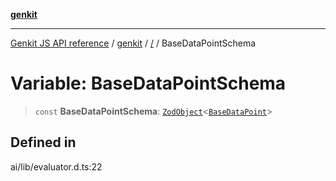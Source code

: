 [**genkit**](../README.md)

***

[Genkit JS API reference](../../README.md) / [genkit](../README.md) / [/](../README.md) / BaseDataPointSchema

# Variable: BaseDataPointSchema

> `const` **BaseDataPointSchema**: [`ZodObject`](../namespaces/z/classes/ZodObject.md)\<[`BaseDataPoint`](../evaluator/type-aliases/BaseDataPoint.md)\>

## Defined in

ai/lib/evaluator.d.ts:22
